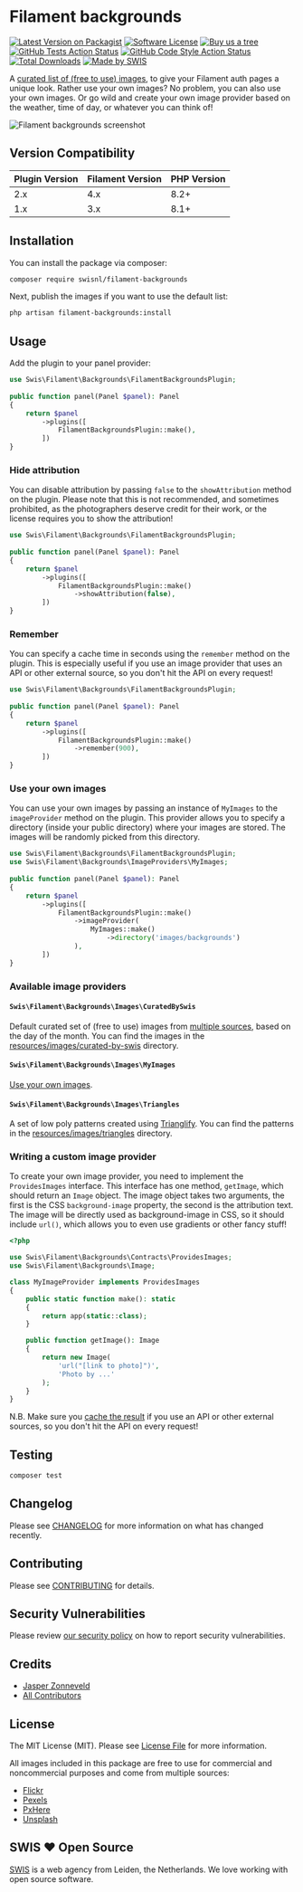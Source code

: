 # Filament backgrounds

<div class="filament-hidden">

[![Latest Version on Packagist](https://img.shields.io/packagist/v/swisnl/filament-backgrounds.svg?style=flat-square)](https://packagist.org/packages/swisnl/filament-backgrounds)
[![Software License](https://img.shields.io/badge/license-MIT-brightgreen.svg?style=flat-square)](LICENSE.md)
[![Buy us a tree](https://img.shields.io/badge/Treeware-%F0%9F%8C%B3-lightgreen.svg?style=flat-square)](https://plant.treeware.earth/swisnl/filament-backgrounds)
[![GitHub Tests Action Status](https://img.shields.io/github/actions/workflow/status/swisnl/filament-backgrounds/run-tests.yml?branch=main&label=tests&style=flat-square)](https://github.com/swisnl/filament-backgrounds/actions?query=workflow%3Arun-tests+branch%3Amain)
[![GitHub Code Style Action Status](https://img.shields.io/github/actions/workflow/status/swisnl/filament-backgrounds/fix-php-code-styling.yml?branch=main&label=code%20style&style=flat-square)](https://github.com/swisnl/filament-backgrounds/actions?query=workflow%3A"Fix+PHP+Code+Styling"+branch%3Amain)
[![Total Downloads](https://img.shields.io/packagist/dt/swisnl/filament-backgrounds.svg?style=flat-square)](https://packagist.org/packages/swisnl/filament-backgrounds)
[![Made by SWIS](https://img.shields.io/badge/%F0%9F%9A%80-made%20by%20SWIS-%230737A9.svg?style=flat-square)](https://www.swis.nl)

</div>

A [curated list of (free to use) images](https://github.com/swisnl/filament-backgrounds/tree/main/resources/images/curated-by-swis), to give your Filament auth pages a unique look. Rather use your own images? No problem, you can also use your own images. Or go wild and create your own image provider based on the weather, time of day, or whatever you can think of!

<div class="filament-hidden">

![Filament backgrounds screenshot](https://github.com/swisnl/filament-backgrounds/blob/main/art/screenshot.jpg)

</div>

## Version Compatibility

| Plugin Version | Filament Version | PHP Version |
|----------------|------------------|-------------|
| 2.x            | 4.x              | 8.2+        |
| 1.x            | 3.x              | 8.1+        |

## Installation

You can install the package via composer:

```bash
composer require swisnl/filament-backgrounds
```

Next, publish the images if you want to use the default list:

```bash
php artisan filament-backgrounds:install
```

## Usage

Add the plugin to your panel provider:

```php
use Swis\Filament\Backgrounds\FilamentBackgroundsPlugin;
 
public function panel(Panel $panel): Panel
{
    return $panel
        ->plugins([
            FilamentBackgroundsPlugin::make(),
        ])
}
```

### Hide attribution

You can disable attribution by passing `false` to the `showAttribution` method on the plugin. Please note that this is not recommended, and sometimes prohibited, as the photographers deserve credit for their work, or the license requires you to show the attribution!

```php
use Swis\Filament\Backgrounds\FilamentBackgroundsPlugin;
 
public function panel(Panel $panel): Panel
{
    return $panel
        ->plugins([
            FilamentBackgroundsPlugin::make()
                ->showAttribution(false),
        ])
}
```

### Remember

You can specify a cache time in seconds using the `remember` method on the plugin. This is especially useful if you use an image provider that uses an API or other external source, so you don't hit the API on every request!

```php
use Swis\Filament\Backgrounds\FilamentBackgroundsPlugin;
 
public function panel(Panel $panel): Panel
{
    return $panel
        ->plugins([
            FilamentBackgroundsPlugin::make()
                ->remember(900),
        ])
}
```

### Use your own images

You can use your own images by passing an instance of `MyImages` to the `imageProvider` method on the plugin. This provider allows you to specify a directory (inside your public directory) where your images are stored. The images will be randomly picked from this directory.

```php
use Swis\Filament\Backgrounds\FilamentBackgroundsPlugin;
use Swis\Filament\Backgrounds\ImageProviders\MyImages;
 
public function panel(Panel $panel): Panel
{
    return $panel
        ->plugins([
            FilamentBackgroundsPlugin::make()
                ->imageProvider(
                    MyImages::make()
                        ->directory('images/backgrounds')
                ),
        ])
}
```

### Available image providers

#### `Swis\Filament\Backgrounds\Images\CuratedBySwis`

Default curated set of (free to use) images from [multiple sources](#license), based on the day of the month. You can find the images in the [resources/images/curated-by-swis](https://github.com/swisnl/filament-backgrounds/tree/main/resources/images/curated-by-swis) directory.

#### `Swis\Filament\Backgrounds\Images\MyImages`

[Use your own images](#use-your-own-images).

#### `Swis\Filament\Backgrounds\Images\Triangles`

A set of low poly patterns created using [Trianglify](https://github.com/qrohlf/trianglify). You can find the patterns in the [resources/images/triangles](https://github.com/swisnl/filament-backgrounds/tree/main/resources/images/triangles) directory.

### Writing a custom image provider

To create your own image provider, you need to implement the `ProvidesImages` interface. This interface has one method, `getImage`, which should return an `Image` object. The image object takes two arguments, the first is the CSS `background-image` property, the second is the attribution text. The image will be directly used as background-image in CSS, so it should include `url()`, which allows you to even use gradients or other fancy stuff!

```php
<?php

use Swis\Filament\Backgrounds\Contracts\ProvidesImages;
use Swis\Filament\Backgrounds\Image;

class MyImageProvider implements ProvidesImages
{
    public static function make(): static
    {
        return app(static::class);
    }

    public function getImage(): Image
    {
        return new Image(
            'url("[link to photo]")',
            'Photo by ...'
        );
    }
}
```

N.B. Make sure you [cache the result](#remember) if you use an API or other external sources, so you don't hit the API on every request!

## Testing

```bash
composer test
```

## Changelog

Please see [CHANGELOG](https://github.com/swisnl/filament-backgrounds/blob/main/CHANGELOG.md) for more information on what has changed recently.

## Contributing

Please see [CONTRIBUTING](https://github.com/swisnl/filament-backgrounds/blob/main/.github/CONTRIBUTING.md) for details.

## Security Vulnerabilities

Please review [our security policy](https://github.com/swisnl/filament-backgrounds/security/policy) on how to report security vulnerabilities.

## Credits

- [Jasper Zonneveld](https://github.com/JaZo)
- [All Contributors](https://github.com/swisnl/filament-backgrounds/contributors)

## License

The MIT License (MIT). Please see [License File](https://github.com/swisnl/filament-backgrounds/blob/main/LICENSE.md) for more information.

All images included in this package are free to use for commercial and noncommercial purposes and come from multiple sources:
* [Flickr](https://www.flickr.com/)
* [Pexels](https://www.pexels.com/)
* [PxHere](https://pxhere.com/)
* [Unsplash](https://unsplash.com/)

## SWIS ❤️ Open Source

[SWIS](https://www.swis.nl) is a web agency from Leiden, the Netherlands. We love working with open source software. 
